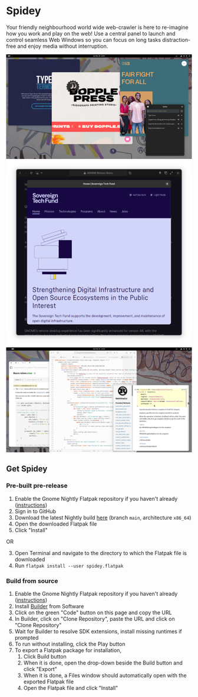 # Spidey

Your friendly neighbourhood world wide web-crawler is here to re-imagine how you work and play on the web! Use a central panel to launch and control seamless Web Windows so you can focus on long tasks distraction-free and enjoy media without interruption.

![Screenshot1](https://github.com/kdwk/Spidey/blob/8da57713b323668dafd2a3aba9b4180f8b925340/data/resources/screenshots/Screenshot1.png)
![Screenshot2](https://github.com/kdwk/Spidey/blob/8da57713b323668dafd2a3aba9b4180f8b925340/data/resources/screenshots/Screenshot2.png)
![Screenshot3](https://github.com/kdwk/Spidey/blob/8da57713b323668dafd2a3aba9b4180f8b925340/data/resources/screenshots/Screenshot3.png)

## Get Spidey
### Pre-built pre-release
1. Enable the Gnome Nightly Flatpak repository if you haven't already ([instructions](https://wiki.gnome.org/Apps/Nightly))
2. Sign in to GitHub
3. Download the latest Nightly build [here](https://nightly.link/kdwk/Spidey/workflows/ci/main/spidey-x86_64.zip) (branch `main`, architecture `x86_64`)
4. Open the downloaded Flatpak file
5. Click "Install"
   
OR

3. Open Terminal and navigate to the directory to which the Flatpak file is downloaded
4. Run `flatpak install --user spidey.flatpak`

### Build from source
1. Enable the Gnome Nightly Flatpak repository if you haven't already ([instructions](https://wiki.gnome.org/Apps/Nightly))
2. Install [Builder](https://apps.gnome.org/Builder/) from Software
3. Click on the green "Code" button on this page and copy the URL
4. In Builder, click on "Clone Repository", paste the URL and click on "Clone Repository"
5. Wait for Builder to resolve SDK extensions, install missing runtimes if prompted
6. To run without installing, click the Play button
7. To export a Flatpak package for installation,
   1. Click Build button
   2. When it is done, open the drop-down beside the Build button and click "Export"
   3. When it is done, a Files window should automatically open with the exported Flatpak file
   4. Open the Flatpak file and click "Install"
